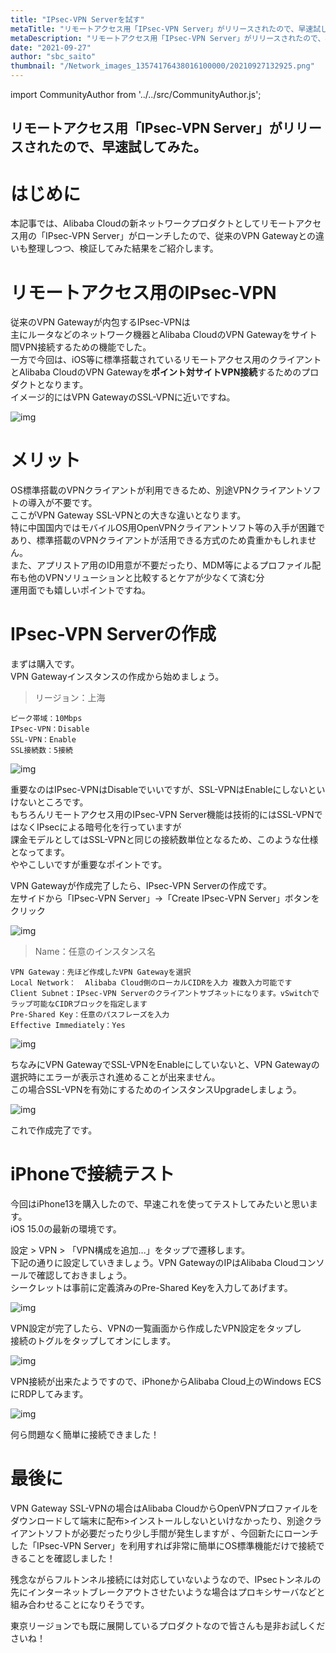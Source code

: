 ```yaml
---
title: "IPsec-VPN Serverを試す"
metaTitle: "リモートアクセス用「IPsec-VPN Server」がリリースされたので、早速試してみた。"
metaDescription: "リモートアクセス用「IPsec-VPN Server」がリリースされたので、早速試してみた。"
date: "2021-09-27"
author: "sbc_saito"
thumbnail: "/Network_images_13574176438016100000/20210927132925.png"
---
```


import CommunityAuthor from '../../src/CommunityAuthor.js';

## リモートアクセス用「IPsec-VPN Server」がリリースされたので、早速試してみた。


# はじめに

本記事では、Alibaba Cloudの新ネットワークプロダクトとしてリモートアクセス用の「IPsec-VPN Server」がローンチしたので、従来のVPN Gatewayとの違いも整理しつつ、検証してみた結果をご紹介します。    


# リモートアクセス用のIPsec-VPN

従来のVPN Gatewayが内包するIPsec-VPNは      
主にルータなどのネットワーク機器とAlibaba CloudのVPN Gatewayをサイト間VPN接続するための機能でした。     
一方で今回は、iOS等に標準搭載されているリモートアクセス用のクライアントとAlibaba CloudのVPN Gatewayを<b>ポイント対サイトVPN接続</b>するためのプロダクトとなります。      
イメージ的にはVPN GatewayのSSL-VPNに近いですね。    

![img](https://raw.githubusercontent.com/sbopsv/cloud-tech/master/content/usecase-network/Network_images_13574176438016100000/20210927132925.png "img")    


# メリット  
OS標準搭載のVPNクライアントが利用できるため、別途VPNクライアントソフトの導入が不要です。    
ここがVPN Gateway SSL-VPNとの大きな違いとなります。    
特に中国国内ではモバイルOS用OpenVPNクライアントソフト等の入手が困難であり、標準搭載のVPNクライアントが活用できる方式のため貴重かもしれません。  
また、アプリストア用のID用意が不要だったり、MDM等によるプロファイル配布も他のVPNソリューションと比較するとケアが少なくて済む分  
運用面でも嬉しいポイントですね。   

# IPsec-VPN Serverの作成
まずは購入です。   
VPN Gatewayインスタンスの作成から始めましょう。   
                
> リージョン：上海  
```
ピーク帯域：10Mbps  
IPsec-VPN：Disable  
SSL-VPN：Enable
SSL接続数：5接続  
```

![img](https://raw.githubusercontent.com/sbopsv/cloud-tech/master/content/usecase-network/Network_images_13574176438016100000/20210927153417.png "img")    

                
重要なのはIPsec-VPNはDisableでいいですが、SSL-VPNはEnableにしないといけないところです。   
もちろんリモートアクセス用のIPsec-VPN Server機能は技術的にはSSL-VPNではなくIPsecによる暗号化を行っていますが     
課金モデルとしてはSSL-VPNと同じの接続数単位となるため、このような仕様となってます。    
ややこしいですが重要なポイントです。    

                
VPN Gatewayが作成完了したら、IPsec-VPN Serverの作成です。    
左サイドから「IPsec-VPN Server」→「Create IPsec-VPN Server」ボタンをクリック     

![img](https://raw.githubusercontent.com/sbopsv/cloud-tech/master/content/usecase-network/Network_images_13574176438016100000/20210927155842.png "img")    


> Name：任意のインスタンス名  
``` 
VPN Gateway：先ほど作成したVPN Gatewayを選択  
Local Network：  Alibaba Cloud側のローカルCIDRを入力 複数入力可能です  
Client Subnet：IPsec-VPN Serverのクライアントサブネットになります。vSwitchでラップ可能なCIDRブロックを指定します  
Pre-Shared Key：任意のパスフレーズを入力   
Effective Immediately：Yes
```

![img](https://raw.githubusercontent.com/sbopsv/cloud-tech/master/content/usecase-network/Network_images_13574176438016100000/20210927153414.png "img")    



ちなみにVPN GatewayでSSL-VPNをEnableにしていないと、VPN Gatewayの選択時にエラーが表示され進めることが出来ません。    
この場合SSL-VPNを有効にするためのインスタンスUpgradeしましょう。    

![img](https://raw.githubusercontent.com/sbopsv/cloud-tech/master/content/usecase-network/Network_images_13574176438016100000/20210927153421.png "img")    



これで作成完了です。


# iPhoneで接続テスト  

今回はiPhone13を購入したので、早速これを使ってテストしてみたいと思います。     
iOS 15.0の最新の環境です。     

設定 > VPN > 「VPN構成を追加...」をタップで遷移します。    
下記の通りに設定していきましょう。VPN GatewayのIPはAlibaba Cloudコンソールで確認しておきましょう。    
シークレットは事前に定義済みのPre-Shared Keyを入力してあげます。     

![img](https://raw.githubusercontent.com/sbopsv/cloud-tech/master/content/usecase-network/Network_images_13574176438016100000/20210927161940.jpg "img")    


VPN設定が完了したら、VPNの一覧画面から作成したVPN設定をタップし    
接続のトグルをタップしてオンにします。   

![img](https://raw.githubusercontent.com/sbopsv/cloud-tech/master/content/usecase-network/Network_images_13574176438016100000/20210927162952.jpg "img")    


VPN接続が出来たようですので、iPhoneからAlibaba Cloud上のWindows ECSにRDPしてみます。     

![img](https://raw.githubusercontent.com/sbopsv/cloud-tech/master/content/usecase-network/Network_images_13574176438016100000/20210927163008.png "img")    

何ら問題なく簡単に接続できました！

# 最後に

VPN Gateway SSL-VPNの場合はAlibaba CloudからOpenVPNプロファイルをダウンロードして端末に配布>インストールしないといけなかったり、別途クライアントソフトが必要だったり少し手間が発生しますが 、今回新たにローンチした「IPsec-VPN Server」を利用すれば非常に簡単にOS標準機能だけで接続できることを確認しました！
  
残念ながらフルトンネル接続には対応していないようなので、IPsecトンネルの先にインターネットブレークアウトさせたいような場合はプロキシサーバなどと組み合わせることになりそうです。  

東京リージョンでも既に展開しているプロダクトなので皆さんも是非お試しくださいね！


<CommunityAuthor 
    author="斎藤 貴広"
    self_introduction = "2020年からAlibaba Cloudのソリューション開発や技術支援に従事。ネットワークや基盤などのインフラ回りがメイン領域で、最近はゼロトラストセキュリティやWeb系もかじり中。"
    imageUrl="https://raw.githubusercontent.com/sbopsv/cloud-tech/master/src/components/images/saito.png"
    githubUrl=""
/>

